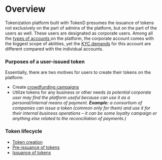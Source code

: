 # Overview

Tokenization platform built with TokenD presumes the issuance of tokens not exclusively on the part of admins of the platform, but on the part of the users as well. These users are designated as corporate users. Among all the [types of accounts ](https://tokend.gitbook.io/product-guide/user-guide/types-of-accounts/overview)on the platform, the corporate account comes with the biggest scope of abilities, yet the [KYC demands](../untitled/corporate-account-kyc.md) for this account are different compared with the individual accounts.

### Purposes of a user-issued token <a id="purposes-of-a-user-issued-token"></a>

Essentially, there are two motives for users to create their tokens on the platform:

* Create [crowdfunding campaigns](../crowdfunding-campaigns/overview.md)
* Utilize tokens for any business or other needs _\(a potential corporate user may find the platform useful because can use it as a personal/internal means of payment. **Example:** a consortium of companies can issue a token \(common only for them\) and use it for their internal business operations – it can be some loyalty campaign or anything else related to the reconciliation of payments.\)_

### Token lifecycle <a id="token-lifecycle"></a>

* [Token creation](token-creation.md)
* [Pre-issuance of tokens](token-pre-issuance.md)
* [Issuance of tokens](token-issuance.md)

